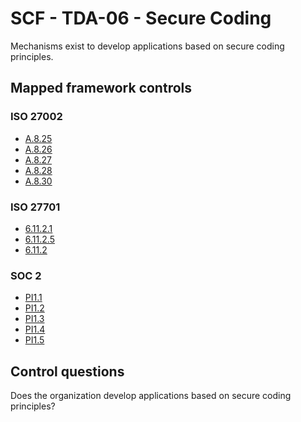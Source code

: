 # SCF - TDA-06 - Secure Coding
Mechanisms exist to develop applications based on secure coding principles. 
## Mapped framework controls
### ISO 27002
- [A.8.25](../iso27002/a-8.md#a825)
- [A.8.26](../iso27002/a-8.md#a826)
- [A.8.27](../iso27002/a-8.md#a827)
- [A.8.28](../iso27002/a-8.md#a828)
- [A.8.30](../iso27002/a-8.md#a830)
  
### ISO 27701
- [6.11.2.1](../iso27701/61121.md)
- [6.11.2.5](../iso27701/61125.md)
- [6.11.2](../iso27701/6112.md)
  
### SOC 2
- [PI1.1](../soc2/pi11.md)
- [PI1.2](../soc2/pi12.md)
- [PI1.3](../soc2/pi13.md)
- [PI1.4](../soc2/pi14.md)
- [PI1.5](../soc2/pi15.md)
  
## Control questions
Does the organization develop applications based on secure coding principles? 
  